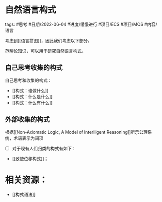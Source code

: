 # 自然语言构式


tags: #思考 #日期/2022-06-04 #进度/缓慢进行 #项目/ECS #项目/MOS #内容/语言 

考虑到[[语言拼图]]，因此我们考虑以下部分。

范畴论知识，可以用于研究自然语言构式。


## 自己思考收集的构式

自己思考和收集的构式：
- [[构式：谁做什么]]
- [[构式：什么是什么]]
- [[构式：什么有什么]]







## 外部收集的构式

根据[[Non-Axiomatic Logic, A Model of Interlligent Reasoning]]所示公理系统，术语表示为词项


- [ ] 对于现有人们归类的构式有如下：



- [[致使位移构式]]；





# 相关资源：

- [[构式语法]]